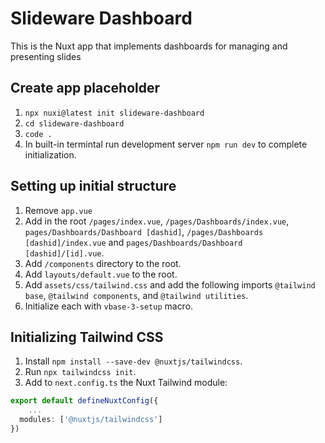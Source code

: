 #  Slideware Dashboard
This is the Nuxt app that implements dashboards for managing and presenting slides 

## Create app placeholder

1. `npx nuxi@latest init slideware-dashboard`
2. `cd slideware-dashboard`
3. `code .`
4. In built-in termintal run development server `npm run dev` to complete initialization.

## Setting up initial structure
1. Remove  `app.vue`
2. Add in the root `/pages/index.vue`, `/pages/Dashboards/index.vue`, `pages/Dashboards/Dashboard [dashid]`, `/pages/Dashboards [dashid]/index.vue` and `pages/Dashboards/Dashboard [dashid]/[id].vue`. 
3. Add `/components` directory to the root.
4. Add `layouts/default.vue` to the root.
4. Add `assets/css/tailwind.css` and add the following imports `@tailwind base`, `@tailwind components`, and `@tailwind utilities`.
4. Initialize each with `vbase-3-setup` macro.

## Initializing Tailwind CSS
1. Install `npm install --save-dev @nuxtjs/tailwindcss`. 
2. Run `npx tailwindcss init`. 
3. Add to `next.config.ts` the Nuxt Tailwind module:

```ts
export default defineNuxtConfig({
    ...
  modules: ['@nuxtjs/tailwindcss']
})
```
